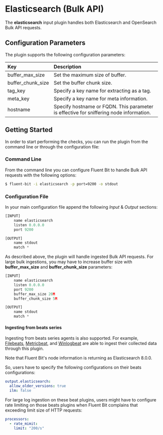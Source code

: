 # Elasticsearch (Bulk API)

The **elasticsearch** input plugin handles both Elasticsearch and OpenSearch Bulk API requests.

## Configuration Parameters

The plugin supports the following configuration parameters:

| Key | Description |
| :--- | :--- |
| buffer\_max\_size | Set the maximum size of buffer. |
| buffer\_chunk\_size | Set the buffer chunk size. |
| tag\_key | Specify a key name for extracting as a tag. |
| meta\_key | Specify a key name for meta information. |
| hostname | Specify hostname or FQDN. This parameter is effective for sniffering node information. |

## Getting Started

In order to start performing the checks, you can run the plugin from the command line or through the configuration file:

### Command Line

From the command line you can configure Fluent Bit to handle Bulk API requests with the following options:

```bash
$ fluent-bit -i elasticsearch -p port=9200 -o stdout
```

### Configuration File

In your main configuration file append the following _Input_ & _Output_ sections:

```python
[INPUT]
    name elasticsearch
    listen 0.0.0.0
    port 9200

[OUTPUT]
    name stdout
    match *
```

As described above, the plugin will handle ingested Bulk API requests.
For large bulk ingestions, you may have to increase buffer size with **buffer_max_size** and **buffer_chunk_size** parameters:

```python
[INPUT]
    name elasticsearch
    listen 0.0.0.0
    port 9200
    buffer_max_size 20M
    buffer_chunk_size 5M

[OUTPUT]
    name stdout
    match *
```

#### Ingesting from beats series

Ingesting from beats series agents is also supported.
For example, [Filebeats](https://www.elastic.co/beats/filebeat), [Metricbeat](https://www.elastic.co/beats/metricbeat), and [Winlogbeat](https://www.elastic.co/beats/winlogbeat) are able to ingest their collected data through this plugin.

Note that Fluent Bit's node information is returning as Elasticsearch 8.0.0.

So, users have to specify the following configurations on their beats configurations:

```yaml
output.elasticsearch:
  allow_older_versions: true
  ilm: false
```

For large log ingestion on these beat plugins,
users might have to configure rate limiting on those beats plugins
when Fluent Bit complains that exceeding limit size of HTTP requests:


```yaml
processors:
  - rate_mimit:
    limit: "200/s"
```
